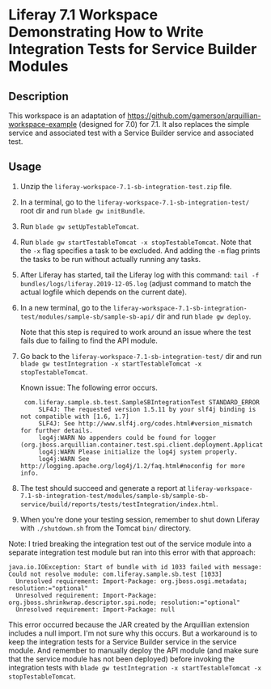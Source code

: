 # Liferay 7.1 Workspace Demonstrating How to Write Integration Tests for Service Builder Modules

## Description

This workspace is an adaptation of <https://github.com/gamerson/arquillian-workspace-example> (designed for 7.0) for 7.1. It also replaces the simple service and associated test with a Service Builder service and associated test.

## Usage

1. Unzip the `liferay-workspace-7.1-sb-integration-test.zip` file.

2. In a terminal, go to the `liferay-workspace-7.1-sb-integration-test/` root dir and run `blade gw initBundle`.

3. Run `blade gw setUpTestableTomcat`.

4. Run `blade gw startTestableTomcat -x stopTestableTomcat`. Note that the `-x` flag specifies a task to be excluded. And adding the `-m` flag prints the tasks to be run without actually running any tasks.

5. After Liferay has started, tail the Liferay log with this command: `tail -f bundles/logs/liferay.2019-12-05.log` (adjust command to match the actual logfile which depends on the current date).

6. In a new terminal, go to the `liferay-workspace-7.1-sb-integration-test/modules/sample-sb/sample-sb-api/` dir and run `blade gw deploy`.

    Note that this step is required to work around an issue where the test fails due to failing to find the API module.

7. Go back to the `liferay-workspace-7.1-sb-integration-test/` dir and run `blade gw testIntegration -x startTestableTomcat -x stopTestableTomcat`.

    Known issue: The following error occurs.

        com.liferay.sample.sb.test.SampleSBIntegrationTest STANDARD_ERROR
            SLF4J: The requested version 1.5.11 by your slf4j binding is not compatible with [1.6, 1.7]
            SLF4J: See http://www.slf4j.org/codes.html#version_mismatch for further details.
            log4j:WARN No appenders could be found for logger (org.jboss.arquillian.container.test.spi.client.deployment.ApplicationArchiveProcessor).
            log4j:WARN Please initialize the log4j system properly.
            log4j:WARN See http://logging.apache.org/log4j/1.2/faq.html#noconfig for more info.

8. The test should succeed and generate a report at `liferay-workspace-7.1-sb-integration-test/modules/sample-sb/sample-sb-service/build/reports/tests/testIntegration/index.html`.

9. When you're done your testing session, remember to shut down Liferay with `./shutdown.sh` from the Tomcat `bin/` directory.

Note: I tried breaking the integration test out of the service module into a separate integration test module but ran into this error with that approach:

    java.io.IOException: Start of bundle with id 1033 failed with message: Could not resolve module: com.liferay.sample.sb.test [1033]
      Unresolved requirement: Import-Package: org.jboss.osgi.metadata; resolution:="optional"
      Unresolved requirement: Import-Package: org.jboss.shrinkwrap.descriptor.spi.node; resolution:="optional"
      Unresolved requirement: Import-Package: null

This error occurred because the JAR created by the Arquillian extension includes a null import. I'm not sure why this occurs. But a workaround is to keep the integration tests for a Service Builder service in the service module. And remember to manually deploy the API module (and make sure that the service module has not been deployed) before invoking the integration tests with `blade gw testIntegration -x startTestableTomcat -x stopTestableTomcat`.
